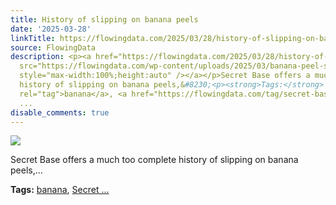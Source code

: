 ```yaml
---
title: History of slipping on banana peels
date: '2025-03-28'
linkTitle: https://flowingdata.com/2025/03/28/history-of-slipping-on-banana-peels/
source: FlowingData
description: <p><a href="https://flowingdata.com/2025/03/28/history-of-slipping-on-banana-peels/"><img
  src="https://flowingdata.com/wp-content/uploads/2025/03/banana-peel-slips-750x422.png"
  style="max-width:100%;height:auto" /></a></p>Secret Base offers a much too complete
  history of slipping on banana peels,&#8230;<p><strong>Tags:</strong> <a href="https://flowingdata.com/tag/banana/"
  rel="tag">banana</a>, <a href="https://flowingdata.com/tag/secret-base/" rel="tag">Secret
  ...
disable_comments: true
---
```

<p><a href="https://flowingdata.com/2025/03/28/history-of-slipping-on-banana-peels/"><img src="https://flowingdata.com/wp-content/uploads/2025/03/banana-peel-slips-750x422.png" style="max-width:100%;height:auto" /></a></p>Secret Base offers a much too complete history of slipping on banana peels,&#8230;<p><strong>Tags:</strong> <a href="https://flowingdata.com/tag/banana/" rel="tag">banana</a>, <a href="https://flowingdata.com/tag/secret-base/" rel="tag">Secret ...